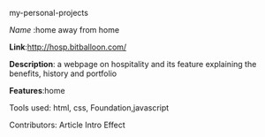 my-personal-projects


*Name* :home away from home

**Link**:http://hosp.bitballoon.com/

**Description**: a webpage on hospitality and its feature explaining the benefits, history and portfolio

**Features**:home

Tools used: html, css, Foundation,javascript

Contributors: Article Intro Effect
